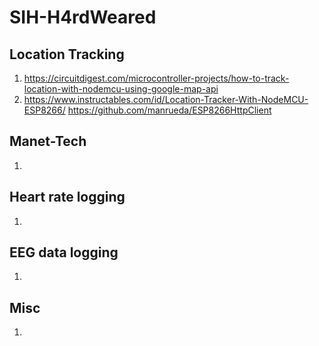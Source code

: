 # SIH-H4rdWeared
## Location Tracking
1. https://circuitdigest.com/microcontroller-projects/how-to-track-location-with-nodemcu-using-google-map-api
2. https://www.instructables.com/id/Location-Tracker-With-NodeMCU-ESP8266/
https://github.com/manrueda/ESP8266HttpClient
## Manet-Tech
1. 
## Heart rate logging
1. 
## EEG data logging 
1. 
## Misc
1. 
